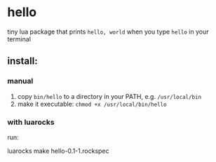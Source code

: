 # hello

tiny lua package that prints `hello, world` when you type `hello` in your terminal



## install:

### manual

1. copy `bin/hello` to a directory in your PATH, e.g. `/usr/local/bin`
2. make it executable: `chmod +x /usr/local/bin/hello`


### with luarocks

run:

luarocks make hello-0.1-1.rockspec
